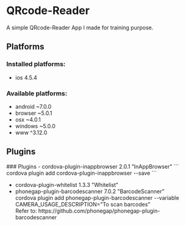 # QRcode-Reader
A simple QRcode-Reader App I made for training purpose.

## Platforms
<h3>Installed platforms:</h3>
<ul>
  <li>ios 4.5.4
</ul>
<h3>Available platforms:</h3>
<ul>
  <li>android ~7.0.0
  <li>browser ~5.0.1
  <li>osx ~4.0.1
  <li>windows ~5.0.0
  <li>www ^3.12.0
</ul>
<h2>Plugins</h2>
### Plugins
- cordova-plugin-inappbrowser 2.0.1 "InAppBrowser"
```
cordova plugin add cordova-plugin-inappbrowser --save
```
<ul>
  <li>cordova-plugin-whitelist 1.3.3 "Whitelist"
  <li>phonegap-plugin-barcodescanner 7.0.2 "BarcodeScanner"<br>
cordova plugin add phonegap-plugin-barcodescanner --variable CAMERA_USAGE_DESCRIPTION="To scan barcodes"<br>
Refer to: https://github.com/phonegap/phonegap-plugin-barcodescanner<br>
</ul>
